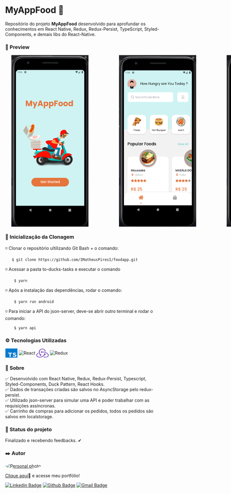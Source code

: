 # MyAppFood 💭

Repositório do projeto **MyAppFood** desenvolvido para aprofundar os conhecimentos em React Native, Redux, Redux-Persist, TypeScript, Styled-Components, e demais libs do React-Native.

<h3 id="preview">🎥 Preview</h3>

<div style="display: flex">
<img src="src/assets/images/welcome.png" width="250px" heigth="auto" style="margin-left: 20px">
&nbsp;&nbsp;&nbsp;&nbsp;&nbsp;&nbsp;&nbsp;&nbsp;&nbsp;&nbsp;&nbsp;&nbsp;&nbsp;&nbsp;&nbsp;&nbsp;&nbsp;&nbsp;&nbsp;&nbsp;
<img src="src/assets/images/home.png" width="250px" heigth="auto" style="margin-left: 20px">
&nbsp;&nbsp;&nbsp;&nbsp;&nbsp;&nbsp;&nbsp;&nbsp;&nbsp;&nbsp;&nbsp;&nbsp;&nbsp;&nbsp;&nbsp;&nbsp;&nbsp;&nbsp;&nbsp;&nbsp;
<img src="src/assets/images/category.png" width="250px" heigth="auto" style="margin-left: 20px">
&nbsp;&nbsp;&nbsp;&nbsp;&nbsp;&nbsp;&nbsp;&nbsp;&nbsp;&nbsp;&nbsp;&nbsp;&nbsp;&nbsp;&nbsp;&nbsp;&nbsp;&nbsp;&nbsp;&nbsp;
<img src="src/assets/images/foodDetails.png" width="250px" heigth="auto" style="margin-left: 20px">
&nbsp;&nbsp;&nbsp;&nbsp;&nbsp;&nbsp;&nbsp;&nbsp;&nbsp;&nbsp;&nbsp;&nbsp;&nbsp;&nbsp;&nbsp;&nbsp;&nbsp;&nbsp;&nbsp;&nbsp;
<img src="src/assets/images/emptyCart.png" width="250px" heigth="auto" style="margin-left: 20px">
&nbsp;&nbsp;&nbsp;&nbsp;&nbsp;&nbsp;&nbsp;&nbsp;&nbsp;&nbsp;&nbsp;&nbsp;&nbsp;&nbsp;&nbsp;&nbsp;&nbsp;&nbsp;&nbsp;&nbsp;
<img src="src/assets/images/fullCart.png" width="250px" heigth="auto" style="margin-left: 20px">
</div>

<h3 id="acessar-projeto">📁 Inicialização da Clonagem</h3>

◽ Clonar o repositório ultilizando Git Bash + o comando:

       $ git clone https://github.com/IMatheusPiresI/foodapp.git

◽ Acessar a pasta to-ducks-tasks e executar o comando <br>

        $ yarn

◽ Após a instalação das dependências, rodar o comando:  <br>

        $ yarn run android
        
◽ Para iniciar a API do json-server, deve-se abrir outro terminal e rodar o comando:  <br>

        $ yarn api

<h3 id="tecnologias">⚙️ Tecnologias Utilizadas</h3>

<div style="display: inline_block">
  <img align="center" alt="Js" height="30" width="40" src="https://raw.githubusercontent.com/devicons/devicon/master/icons/typescript/typescript-plain.svg">
  <img align="center" alt="React" height="40" width="40" src="https://raw.githubusercontent.com/kristerkari/react-native-svg-transformer/HEAD/images/react-native-logo.png">
  <img align="center" alt="Redux" height="30" width="40" src="https://raw.githubusercontent.com/devicons/devicon/master/icons/redux/redux-original.svg">
  <img align="center" alt="Redux" height="30" width="40" src="https://cdn.worldvectorlogo.com/logos/styled-components-1.svg">
</div>

<h3 id="sobre">📍 Sobre</h3>

✅ Desenvolvido com React Native, Redux, Redux-Persist, Typescript, Styled-Components, Duck Pattern, React Hooks. <br>
✅ Dados de transações criadas são salvos no AsyncStorage pelo redux-persist. <br>
✅ Utilizado json-server para simular uma API e poder trabalhar com as requisições assíncronas. <br>
✅ Carrinho de compras para adicionar os pedidos, todos os pedidos são salvos em localstorage. <br>

<h3 id="status">📌 Status do projeto</h3>

Finalizado e recebendo feedbacks. ✔

<h3 id="autor">✒️ Autor</h3>

<a href="https://github.com/imatheuspiresi"> <img style="border-radius: 50%;" src="https://avatars.githubusercontent.com/u/84977444?v=4" width="100px;" alt="Personal photo"/> </a>

[Clique aqui](https://matheuspires.vercel.app)🔗 e acesse meu portfólio! <br>

[![Linkedin Badge](https://img.shields.io/badge/LinkedIn-0077B5?style=for-the-badge&logo=linkedin&logoColor=white)](https://www.linkedin.com/in/matheus-pires-87a174211/) [![Github Badge](https://img.shields.io/badge/GitHub-100000?style=for-the-badge&logo=github&logoColor=white)](https://github.com/imatheuspiresi) [![Gmail Badge](https://img.shields.io/badge/Gmail-D14836?style=for-the-badge&logo=gmail&logoColor=white)](mailto:matheuspdsousa@gmail.com)
